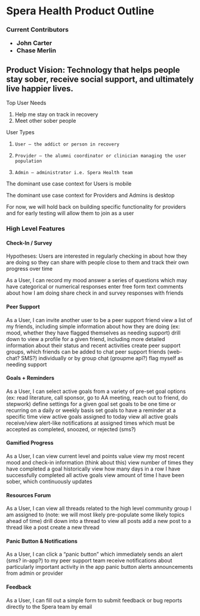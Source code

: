 <h1>Spera Health Product Outline <br>
		<h3>Current Contributors
			<ul>
				<li>John Carter</li>
				<li>Chase Merlin</li>
			</ul>
		</h3>
</h1>
 
 
<h2> Product Vision: Technology that helps people stay sober, receive social support, and ultimately live happier lives. </h2>

Top User Needs
1. Help me stay on track in recovery
2. Meet other sober people
 
 
User Types

1.     User – the addict or person in recovery
2.     Provider – the alumni coordinator or clinician managing the user population
3.     Admin – administrator i.e. Spera Health team

The dominant use case context for Users is mobile 

The dominant use case context for Providers and Admins is desktop

For now, we will hold back on building specific functionality for providers and for early testing will allow them to join as a user
 
 

<h3>High Level Features</h3>


<h4>Check-In / Survey</h4>
 
Hypotheses: Users are interested in regularly checking in about how they are doing so they can share with people close to them and track their own progress over time

As a User, I can
record my mood 
answer a series of questions which may have categorical or numerical responses 
enter free form text comments about how I am doing
share check in and survey responses with friends


<h4>Peer Support</h4>

As a User, I can
invite another user to be a peer support friend
view a list of my friends, including simple information about how they are doing (ex: mood, whether they have flagged themselves as needing support)
drill down to view a profile for a given friend, including more detailed information about their status and recent activities 
create peer support groups, which friends can be added to
chat peer support friends (web-chat? SMS?) individually or by group chat (groupme api?)
flag myself as needing support


<h4>Goals + Reminders</h4>

As a User, I can
select active goals from a variety of pre-set goal options (ex: read literature, call sponsor, go to AA meeting, reach out to friend, do stepwork)
define settings for a given goal 
set goals to be one time or recurring on a daily or weekly basis
set goals to have a reminder at a specific time
view active goals assigned to today
view all active goals
receive/view alert-like notifications at assigned times which must be accepted as completed, snoozed, or rejected (sms?)


<h4>Gamified Progress</h4>

As a User, I can
view current level and points value
view my most recent mood and check-in information (think about this)
view number of times they have completed a goal historically
view how many days in a row I have successfully completed all active goals
view amount of time I have been sober, which continuously updates
 
 
<h4>Resources Forum</h4>

As a User, I can
view all threads related to the high level community group I am assigned to (note: we will most likely pre-populate some likely topics ahead of time)
drill down into a thread to view all posts
add a new post to a thread
like a post
create a new thread



<h4>Panic Button & Notifications </h4>
As a User, I can
click a “panic button” which immediately sends an alert (sms? in-app?) to my peer support team
receive notifications about particularly important activity in the app
panic button alerts
announcements from admin or provider

<h4>Feedback </h4>

As a User, I can
fill out a simple form to submit feedback or bug reports directly to the Spera team by email
 
